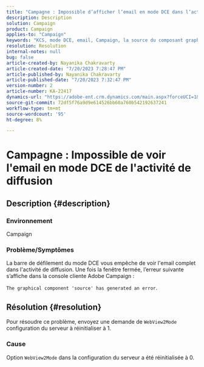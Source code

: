 ```yaml
---
title: "Campagne : Impossible d’afficher l’email en mode DCE dans l’activité de diffusion"
description: Description
solution: Campaign
product: Campaign
applies-to: "Campaign"
keywords: "KCS, mode DCE, email, Campaign, la source du composant graphique a généré une erreur, activité de diffusion"
resolution: Resolution
internal-notes: null
bug: false
article-created-by: Nayanika Chakravarty
article-created-date: "7/20/2023 7:28:47 PM"
article-published-by: Nayanika Chakravarty
article-published-date: "7/20/2023 7:32:47 PM"
version-number: 2
article-number: KA-22417
dynamics-url: "https://adobe-ent.crm.dynamics.com/main.aspx?forceUCI=1&pagetype=entityrecord&etn=knowledgearticle&id=060ecda4-3327-ee11-9966-6045bd006149"
source-git-commit: 72df5f76a9d9e614526bb60a760b542192637241
workflow-type: tm+mt
source-wordcount: '95'
ht-degree: 8%

---
```


# Campagne : Impossible de voir l&#39;email en mode DCE de l&#39;activité de diffusion

## Description {#description}


### Environnement

Campaign

### Problème/Symptômes

La barre de défilement du mode DCE vous empêche de voir l&#39;email complet dans l&#39;activité de diffusion. Une fois la fenêtre fermée, l’erreur suivante s’affiche dans la console cliente Adobe Campaign :

`The graphical component 'source' has generated an error`.


## Résolution {#resolution}


Pour résoudre ce problème, envoyez une demande de `WebView2Mode` configuration du serveur à réinitialiser à 1.

### Cause

Option `WebView2Mode` dans la configuration du serveur a été réinitialisée à 0.
